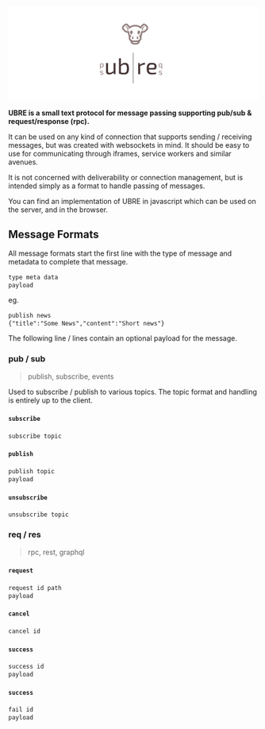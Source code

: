 ![ubre](logo.svg)

**UBRE is a small text protocol for message passing supporting pub/sub & request/response (rpc).**

It can be used on any kind of connection that supports sending / receiving messages, but was created with websockets in mind. It should be easy to use for communicating through iframes, service workers and similar avenues.

It is not concerned with deliverability or connection management, but is intended simply as a format to handle passing of messages.

You can find an implementation of UBRE in javascript which can be used on the server, and in the browser. 

## Message Formats

All message formats start the first line with the type of message and metadata to complete that message.

```
type meta data
payload
```

eg.
```
publish news
{"title":"Some News","content":"Short news"}
```

The following line / lines contain an optional payload for the message.

### pub / sub 

> publish, subscribe, events

Used to subscribe / publish to various topics. The topic format and handling is entirely up to the client.

#### `subscribe`

```
subscribe topic
```

#### `publish`

```
publish topic
payload
```

#### `unsubscribe`

```
unsubscribe topic
```

### req / res

> rpc, rest, graphql

#### `request`

```
request id path
payload
```

#### `cancel`

```
cancel id
```

#### `success`

```
success id
payload
```

#### `success`

```
fail id
payload
```
